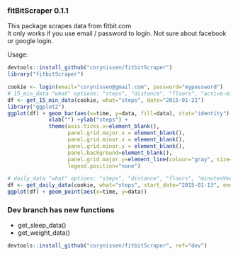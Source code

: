 ### fitBitScraper 0.1.1

This package scrapes data from fitbit.com  
It only works if you use email / password to login. Not sure about facebook or google login.  

Usage:  

```R
devtools::install_github("corynissen/fitbitScraper")  
library("fitbitScraper")

cookie <- login(email="corynissen@gmail.com", password="mypassword")  
# 15_min_data "what" options: "steps", "distance", "floors", "active-minutes", "calories-burned"   
df <- get_15_min_data(cookie, what="steps", date="2015-01-21")  
library("ggplot2")  
ggplot(df) + geom_bar(aes(x=time, y=data, fill=data), stat="identity") + 
             xlab("") +ylab("steps") + 
             theme(axis.ticks.x=element_blank(), 
                   panel.grid.major.x = element_blank(), 
                   panel.grid.minor.x = element_blank(), 
                   panel.grid.minor.y = element_blank(), 
                   panel.background=element_blank(), 
                   panel.grid.major.y=element_line(colour="gray", size=.1), 
                   legend.position="none") 

# daily_data "what" options: "steps", "distance", "floors", "minutesVery", "caloriesBurnedVsIntake"   
df <- get_daily_data(cookie, what="steps", start_date="2015-01-13", end_date="2015-01-20")  
ggplot(df) + geom_point(aes(x=time, y=data))  
```
### Dev branch has new functions 
- get_sleep_data()
- get_weight_data() 

```R
devtools::install_github("corynissen/fitbitScraper", ref="dev")
```

